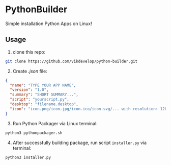 # PythonBuilder
Simple installation Python Apps on Linux!

## Usage
1. clone this repo:
```bash
git clone https://github.com/vikdevelop/python-builder.git
```

2. Create *.json* file:
```json
{
  "name": "TYPE YOUR APP NAME",
  "version": "1.0",
  "summary": "SHORT SUMMARY...",
  "script": "yourscript.py",
  "desktop": "filename.desktop",
  "icon": "icon.png/icon.jpg/icon.ico/icon.svg/... with resolution: 128x128"
}
```
3. Run Python Packager via Linux terminal:
```bash
python3 pythonpackager.sh
```
4. After successfully building package, run script `installer.py` via terminal:
```bash
python3 installer.py
```
